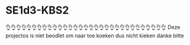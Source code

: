 # SE1d3-KBS2
👌👌👌👌👌👌👌👌👌👌👌👌👌👌👌👌👌👌👌👌👌👌👌👌👌👌👌👌👌👌👌
Deze projectos is niet beodlet om naar toe koeken dus nicht kieken danke bitte
